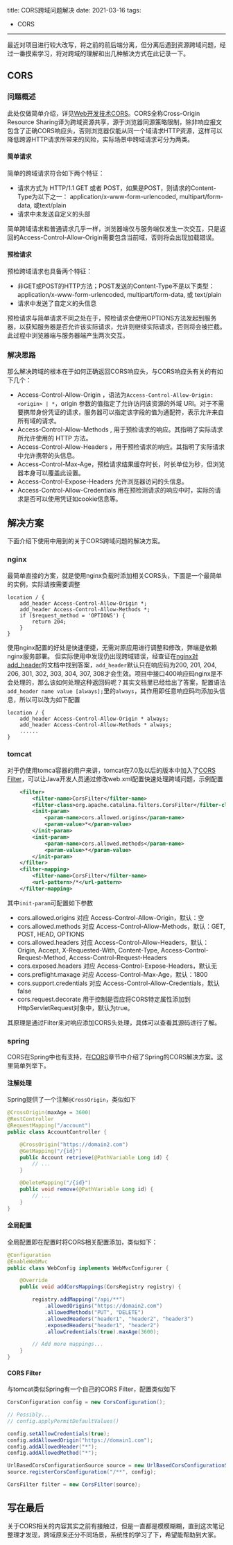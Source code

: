 title: CORS跨域问题解决
date: 2021-03-16
tags:
- CORS
---
最近对项目进行较大改写，将之前的前后端分离，但分离后遇到资源跨域问题，经过一番摸索学习，将对跨域的理解和出几种解决方式在此记录一下。
<!--more-->

## CORS

### 问题概述

此处仅做简单介绍，详见[Web开发技术CORS](https://developer.mozilla.org/zh-CN/docs/Web/HTTP/CORS)。CORS全称Cross-Origin Resource Sharing译为跨域资源共享，源于浏览器同源策略限制，除非响应报文包含了正确CORS响应头，否则浏览器仅能从同一个域请求HTTP资源，这样可以降低跨源HTTP请求所带来的风险，实际场景中跨域请求可分为两类。

#### 简单请求

简单的跨域请求符合如下两个特征：

- 请求方式为 HTTP/1.1 GET 或者 POST，如果是POST，则请求的Content-Type为以下之一： application/x-www-form-urlencoded, multipart/form-data, 或text/plain
- 请求中未发送自定义的头部

简单跨域请求和普通请求几乎一样，浏览器端仅与服务端仅发生一次交互，只是返回的Access-Control-Allow-Origin需要包含当前域，否则将会出现加载错误。

#### 预检请求

预检跨域请求也具备两个特征：

- 非GET或POST的HTTP方法；POST发送的Content-Type不是以下类型：application/x-www-form-urlencoded, multipart/form-data, 或 text/plain
- 请求中发送了自定义的头信息

预检请求与简单请求不同之处在于，预检请求会使用OPTIONS方法发起到服务器，以获知服务器是否允许该实际请求，允许则继续实际请求，否则将会被拦截。此过程中浏览器端与服务器端产生两次交互。

### 解决思路

那么解决跨域的根本在于如何正确返回CORS响应头，与CORS响应头有关的有如下几个：

- Access-Control-Allow-Origin ，语法为`Access-Control-Allow-Origin: <origin> | *`，origin 参数的值指定了允许访问该资源的外域 URI。对于不需要携带身份凭证的请求，服务器可以指定该字段的值为通配符，表示允许来自所有域的请求。
- Access-Control-Allow-Methods , 用于预检请求的响应。其指明了实际请求所允许使用的 HTTP 方法。
- Access-Control-Allow-Headers ，用于预检请求的响应。其指明了实际请求中允许携带的头信息。
- Access-Control-Max-Age，预检请求结果缓存时长，时长单位为秒，但浏览器本身可以覆盖此设置。
- Access-Control-Expose-Headers 允许浏览器访问的头信息。
- Access-Control-Allow-Credentials 用在预检测请求的响应中时，实际的请求是否可以使用凭证如cookie信息等。

## 解决方案

下面介绍下使用中用到的关于CORS跨域问题的解决方案。

### nginx

最简单直接的方案，就是使用nginx负载时添加相关CORS头，下面是一个最简单的实例，实际请按需要调整

```
location / {
    add_header Access-Control-Allow-Origin *;
    add_header Access-Control-Allow-Methods *;
    if ($request_method = 'OPTIONS') {
        return 204;
    }
}
```

使用nginx配置的好处是快速便捷，无需对原应用进行调整和修改，弊端是依赖nginx服务部署。
但实际使用中发现仍出现跨域错误，经查证在[nginx对add_header](http://nginx.org/en/docs/http/ngx_http_headers_module.html)的文档中找到答案，`add_header`默认只在响应码为200, 201, 204, 206, 301, 302, 303, 304, 307, 308才会生效。项目中接口400响应码nginx是不会处理的，那么该如何处理这种返回码呢？其实文档里已经给出了答案，配置语法`add_header name value [always];`里的`always`，其作用即任意响应码均添加头信息，所以可以改为如下配置

```
location / {
    add_header Access-Control-Allow-Origin * always;
    add_header Access-Control-Allow-Methods * always;
    ......
}
```

### tomcat

对于仍使用tomca容器的用户来讲，tomcat在7.0及以后的版本中加入了[CORS Filter](https://tomcat.apache.org/tomcat-7.0-doc/config/filter.html#CORS_Filter)，可以让Java开发人员通过修改web.xml配置快速处理跨域问题，示例配置

```xml
    <filter>
        <filter-name>CorsFilter</filter-name>
        <filter-class>org.apache.catalina.filters.CorsFilter</filter-class>
        <init-param>
            <param-name>cors.allowed.origins</param-name>
            <param-value>*</param-value>
        </init-param>
        <init-param>
            <param-name>cors.allowed.methods</param-name>
            <param-value>*</param-value>
        </init-param>
    </filter>
    <filter-mapping>
        <filter-name>CorsFilter</filter-name>
        <url-pattern>/*</url-pattern>
    </filter-mapping>
```

其中`init-param`可配置如下参数

- cors.allowed.origins 对应 Access-Control-Allow-Origin，默认：空
- cors.allowed.methods 对应 Access-Control-Allow-Methods，默认：GET, POST, HEAD, OPTIONS
- cors.allowed.headers 对应 Access-Control-Allow-Headers，默认：Origin, Accept, X-Requested-With, Content-Type, Access-Control-Request-Method, Access-Control-Request-Headers
- cors.exposed.headers 对应 Access-Control-Expose-Headers，默认无
- cors.preflight.maxage 对应 Access-Control-Max-Age，默认：1800
- cors.support.credentials 对应 Access-Control-Allow-Credentials，默认false
- cors.request.decorate 用于控制是否应将CORS特定属性添加到HttpServletRequest对象中，默认为true。

其原理是通过Filter来对响应添加CORS头处理，具体可以查看其源码进行了解。

### spring

CORS在Spring中也有支持，在[CORS](https://docs.spring.io/spring-framework/docs/current/reference/html/web.html#mvc-cors)章节中介绍了Spring的CORS解决方案。这里简单列举下。

#### 注解处理

Spring提供了一个注解`@CrossOrigin`，类似如下

```java
@CrossOrigin(maxAge = 3600)
@RestController
@RequestMapping("/account")
public class AccountController {

    @CrossOrigin("https://domain2.com")
    @GetMapping("/{id}")
    public Account retrieve(@PathVariable Long id) {
        // ...
    }

    @DeleteMapping("/{id}")
    public void remove(@PathVariable Long id) {
        // ...
    }
}
```

#### 全局配置

全局配置即在配置时将CORS相关配置添加，类似如下：

```java
@Configuration
@EnableWebMvc
public class WebConfig implements WebMvcConfigurer {

    @Override
    public void addCorsMappings(CorsRegistry registry) {

        registry.addMapping("/api/**")
            .allowedOrigins("https://domain2.com")
            .allowedMethods("PUT", "DELETE")
            .allowedHeaders("header1", "header2", "header3")
            .exposedHeaders("header1", "header2")
            .allowCredentials(true).maxAge(3600);

        // Add more mappings...
    }
}
```

#### CORS Filter

与tomcat类似Spring有一个自己的CORS Filter，配置类似如下

```java
CorsConfiguration config = new CorsConfiguration();

// Possibly...
// config.applyPermitDefaultValues()

config.setAllowCredentials(true);
config.addAllowedOrigin("https://domain1.com");
config.addAllowedHeader("*");
config.addAllowedMethod("*");

UrlBasedCorsConfigurationSource source = new UrlBasedCorsConfigurationSource();
source.registerCorsConfiguration("/**", config);

CorsFilter filter = new CorsFilter(source);
```

## 写在最后

关于CORS相关的内容其实之前有接触过，但是一直都是模模糊糊，直到这次笔记整理才发现，跨域原来还分不同场景，系统性的学习了下，希望能帮助到大家。
